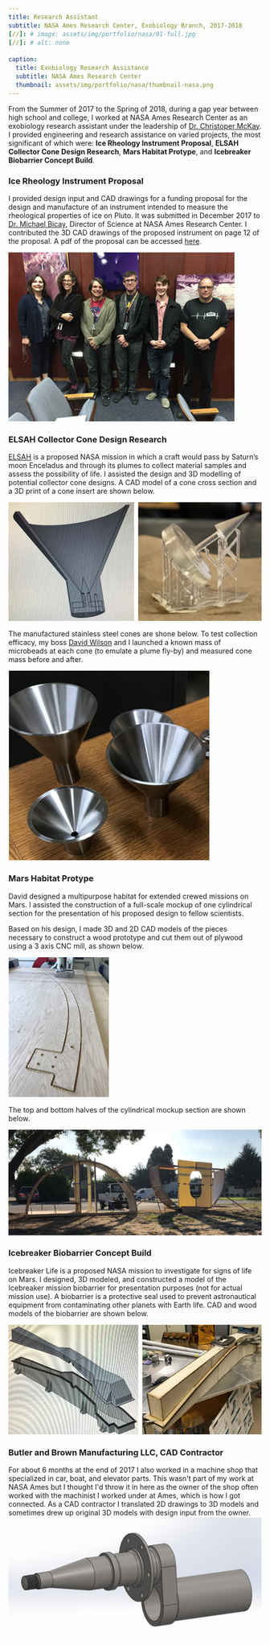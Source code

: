 ```yaml
---
title: Research Assistant
subtitle: NASA Ames Research Center, Exobiology Branch, 2017-2018
[//]: # image: assets/img/portfolio/nasa/01-full.jpg
[//]: # alt: none

caption:
  title: Exobiology Research Assistance
  subtitle: NASA Ames Research Center
  thumbnail: assets/img/portfolio/nasa/thumbnail-nasa.png
---
```

From the Summer of 2017 to the Spring of 2018, during a gap year between high school and college, I worked at NASA Ames Research Center as an exobiology research assistant under the leadership of [Dr. Christoper McKay](https://en.wikipedia.org/wiki/Christopher_McKay). I provided engineering and research assistance on varied projects, the most significant of which were: **Ice Rheology Instrument Proposal**, **ELSAH Collector Cone Design Research**, **Mars Habitat Protype**, and **Icebreaker Biobarrier Concept Build**.

### Ice Rheology Instrument Proposal
I provided design input and CAD drawings for a funding proposal for the design and manufacture of an instrument intended to measure the rheological properties of ice on Pluto. It was submitted in December 2017 to [Dr. Michael Bicay](https://en.wikipedia.org/wiki/Michael_Bicay), Director of Science at NASA Ames Research Center. I contributed the 3D CAD drawings of the proposed instrument on page 12 of the proposal. A pdf of the proposal can be accessed [here](https://github.com/brogers622/portfolio/blob/64a3e6f8874ff6110cf48e0aaaf6ff31f416f632/NASA%20Instrument%20Funding%20Proposal.pdf).

![](assets/img/portfolio/nasa/team.png)
### ELSAH Collector Cone Design Research
[ELSAH](https://en.wikipedia.org/wiki/Enceladus_Life_Signatures_and_Habitability) is a proposed NASA mission in which a craft would pass by Saturn’s moon Enceladus and through its plumes to collect material samples and assess the possibility of life. I assisted the design and 3D modelling of potential collector cone designs. A CAD model of a cone cross section and a 3D print of a cone insert are shown below.

![](assets/img/portfolio/nasa/prototypes.png)

The manufactured stainless steel cones are shone below. To test collection efficacy, my boss [David Wilson](https://www.linkedin.com/in/david-willson-92713b8b/) and I launched a known mass of microbeads at each cone (to emulate a plume fly-by) and measured cone mass before and after.

![](assets/img/portfolio/nasa/cones.png)
### Mars Habitat Protype
David designed a multipurpose habitat for extended crewed missions on Mars. I assisted the construction of a full-scale mockup of one cylindrical section for the presentation of his proposed design to fellow scientists.

Based on his design, I made 3D and 2D CAD models of the pieces necessary to construct a wood prototype and cut them out of plywood using a 3 axis CNC mill, as shown below.

![](assets/img/portfolio/nasa/cnc.png)

The top and bottom halves of the cylindrical mockup section are shown below.

![](assets/img/portfolio/nasa/hab.png)
### Icebreaker Biobarrier Concept Build
Icebreaker Life is a proposed NASA mission to investigate for signs of life on Mars. I designed, 3D modeled, and constructed a model of the Icebreaker mission biobarrier for presentation purposes (not for actual mission use). A biobarrier is a protective seal used to prevent astronautical equipment from contaminating other planets with Earth life. CAD and wood models of the biobarrier are shown below.

![](assets/img/portfolio/nasa/biobarrier.png)
### Butler and Brown Manufacturing LLC, CAD Contractor
For about 6 months at the end of 2017 I also worked in a machine shop that specialized in car, boat, and elevator parts. This wasn't part of my work at NASA Ames but I thought I'd throw it in here as the owner of the shop often worked with the machinist I worked under at Ames, which is how I got connected. As a CAD contractor I translated 2D drawings to 3D models and sometimes drew up original 3D models with design input from the owner. 
![](assets/img/portfolio/nasa/auto-part.png)